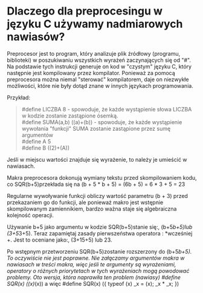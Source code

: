 # Dlaczego dla preprocesingu w języku C używamy nadmiarowych nawiasów?

Preprocesor jest to program, który analizuje plik źródłowy (programu, biblioteki) w poszukiwaniu wszystkich wyrażeń zaczynających się od "#". Na podstawie tych instrukcji generuje on kod w "czystym" języku C, który następnie jest kompilowany przez kompilator. Ponieważ za pomocą preprocesora można niemal "sterować" kompilatorem, daje on niezwykłe możliwości, które nie były dotąd znane w innych językach programowania.

Przykład:<br>
>#define LICZBA 8 - spowoduje, że każde wystąpienie słowa LICZBA w kodzie zostanie zastąpione ósemką.<br>
>#define SUMA(a,b) ((a)+(b)) - spowoduje, że każde wystąpienie wywołania "funkcji" SUMA zostanie zastąpione przez sumę argumentów<br>
>#define A  5<br>
>#define B  ((2)+(A))<br>

Jeśli w miejscu wartości znajduje się wyrażenie, to należy je umieścić w nawiasach.

Makra preprocesora dokonują wymiany tekstu przed skompilowaniem kodu, co  SQR(b+5)przekłada się na (b + 5 * b + 5) = (6b + 5) = 6 * 3 + 5 = 23

Regularne wywoływanie funkcji obliczy wartość parametru (b + 3) przed przekazaniem go do funkcji, ale ponieważ makro jest wstępnie skompilowanym zamiennikiem, bardzo ważna staje się algebraiczna kolejność operacji.

Używanie b+5 jako argumentu w kodzie SQR(b+5)stanie się:, (b+5*b+5)lub (3+5*3+5). Teraz zapamiętaj zasady pierwszeństwa operatora : *wcześniej +. Jest to oceniane jako:, (3+15+5) lub 23.

Po wstępnym przetworzeniu SQR(b+5)zostanie rozszerzony do (b+5*b+5). To oczywiście nie jest poprawne. Nie załączamy argumentów makra w nawiasach w treści makra, więc jeśli te argumenty są wyrażeniami, operatory o różnych priorytetach w tych wyrażeniach mogą powodować problemy. Oto wersja, która naprawiła ten problem (nawiasy)
#define SQR(x) ((x)*(x)) 
a więc 
#define SQR(x) ({ typeof (x) _x = (x); _x * _x; })
